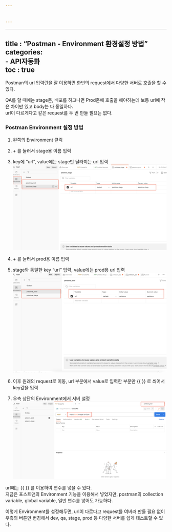 ```yaml
---


---
```


<hr>
<h2 id="title--postman---environment-환경설정-방법categories--api자동화toc--true">title : “Postman - Environment 환경설정 방법”<br>
categories:<br>
- API자동화<br>
toc : true</h2>
<p>Postman의 url 입력란을 잘 이용하면 한번의 request에서 다양한 서버로 호출을 할 수 있다.</p>
<p>QA를 할 때에는 stage존, 배포를 하고나면 Prod존에 호출을 해야하는데 보통 url에 작은 차이만 있고 body는 다 동일하다.<br>
url이 다르게다고 같은 request를 두 번 만들 필요는 없다.</p>
<h3 id="postman-environment-설정-방법">Postman Environment 설정 방법</h3>
<ol>
<li>
<p>왼쪽의 Environment 클릭</p>
</li>
<li>
<p>+ 를 눌러서 stage용 이름 입력</p>
</li>
<li>
<p>key에 “url”, value에는 stage만 달라지는 url 입력<br>
<img src="assets/images/postman_env_1.png" alt="stage 추가"></p>
</li>
<li>
<p>+ 를 눌러서 prod용 이름 입력</p>
</li>
<li>
<p>stage와 동일한 key “url” 입력, value에는 prod용 url 입력<br>
<img src="/assets/images/postman_env_2.png" alt="prod 추가"></p>
</li>
<li>
<p>이후 원래의 request로 이동, url 부분에서 value로 입력한 부분만 {{ }} 로 씌어서 key값을 입력</p>
</li>
<li>
<p>우측 상단의 Environment에서 서버 설정<br>
<img src="/assets/images/postman_env_3.png" alt="request에 설정"></p>
</li>
</ol>
<p>url에는 {{ }} 를 이용하여 변수를 넣을 수 있다.<br>
지금은 포스트맨의 Environment 기능을 이용해서 넣었지만, postman의 collection variable, global variable, 일반 변수를 넣어도 가능하다.</p>
<p>이렇게 Environment를 설정해두면, url이 다르다고 request를 여버러 만들 필요 없이 우측의 버튼만 변경해서 dev, qa, stage, prod 등 다양한 서버를 쉽게 테스트할 수 있다.</p>

